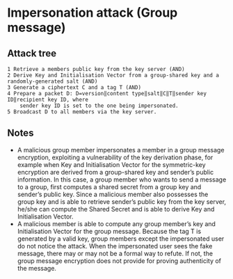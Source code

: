 # Impersonation attack (Group message)

## Attack tree

```text
1 Retrieve a members public key from the key server (AND)
2 Derive Key and Initialisation Vector from a group-shared key and a randomly-generated salt (AND)
3 Generate a ciphertext C and a tag T (AND)
4 Prepare a packet D: D=version‖content type‖salt‖C‖T‖sender key ID‖recipient key ID, where 
    sender key ID is set to the one being impersonated.
5 Broadcast D to all members via the key server.
```

## Notes

* A malicious group member impersonates a member in a group message encryption, exploiting a vulnerability of the key derivation phase, for example when Key and Initialisation Vector for the symmetric-key encryption are derived from a group-shared key and sender’s public information. In this case, a group member who wants to send a message to a group, first computes a shared secret from a group key and sender’s public key. Since a malicious member also possesses the group key and is able to retrieve sender’s public key from the key server, he/she can compute the Shared Secret and is able to derive Key and Initialisation Vector.
* A malicious member is able to compute any group member’s key and Initialisation Vector for the group message. Because the tag T is generated by a valid key, group members except the impersonated user do not notice the attack. When the impersonated user sees the fake message, there may or may not be a formal way to refute. If not, the group message encryption does not provide for proving authenticity of the message.




